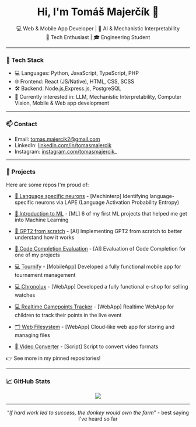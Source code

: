 <h1 align="center">Hi, I'm Tomáš Majerčík 👋</h1>

<p align="center">
  💻 Web & Mobile App Developer | 🤖 AI & Mechanistic Interpretability <br> 💼 Tech Enthusiast | 🎓  Engineering Student
</p>

---

### 🔧 Tech Stack
- 💻 Languages: Python, JavaScript, TypeScript, PHP
- 🌐 Frontend: React (JS/Native), HTML, CSS, SCSS
- 🛠️ Backend: Node.js,Express.js, PostgreSQL
- 🧠 Currently interested in: LLM, Mechanistic Interpretability, Computer Vision, Mobile & Web app development

---

### 📫 Contact

- Email: tomas.majercik2@gmail.com
- LinkedIn: [linkedin.com/in/tomasmajercik](https://www.linkedin.com/in/tomasmajercik/)
- Instagram: [instagram.com/tomasmajercik_](https://www.instagram.com/tomasmajercik_/)

---

### 🧩 Projects
Here are some repos I'm proud of:

- [🤖 Language specific neurons](https://github.com/tomasmajercik/language-specific-neurons) - [Mechinterp] Identifying language-specific neurons via LAPE (Language Activation Probability Entropy) 
- [🤖 Introduction to ML](https://github.com/tomasmajercik/ML-basics) - [ML] 6 of my first ML projects that helped me get into Machine Learning
- [🤖 GPT2 from scratch](https://github.com/tomasmajercik/gpt2-from-scratch/) - [AI] Implementing GPT2 from scratch to better understand how it works
- [🤖 Code Completion Evaluation](https://github.com/tomasmajercik/ai-code-completion-evaluation) - [AI] Evaluation of Code Completion for one of my projects

- [💻 Tournify](https://github.com/tomasmajercik/tournify) - [MobileApp] Developed a fully functional mobile app for tournament management
- [💻 Chronolux](https://github.com/tomasmajercik/chronolux) - [WebApp] Developed a fully functional e-shop for selling watches
- [💻 Realtime Gamepoints Tracker](https://github.com/tomasmajercik/realtime-gamepoints-tracker) - [WebApp] Realtime WebApp for children to track their points in the live event

- [🗂️ Web Filesystem](https://github.com/tomasmajercik/simple-web-filesystem) - [WebApp] Cloud-like web app for storing and managing files
- [🎥 Video Converter](https://github.com/tomasmajercik/videoConverter) - [Script] Script to convert video formats

👉 See more in my pinned repositories!

---


### 📈 GitHub Stats

<p align="center">
  <img src="https://github-readme-stats.vercel.app/api?username=tomasmajercik&show_icons=true&theme=onedark" />
</p>


---
<p align="center"><q><i>If hard work led to success, the donkey would own the farm</i></q> - best saying I've heard so far</p>


<!---
tomasmajercik/tomasmajercik is a ✨ special ✨ repository because its `README.md` (this file) appears on your GitHub profile.
You can click the Preview link to take a look at your changes.
--->

